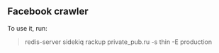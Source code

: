 ## Facebook crawler
To use it, run:
> redis-server
> sidekiq
> rackup private_pub.ru -s thin -E production